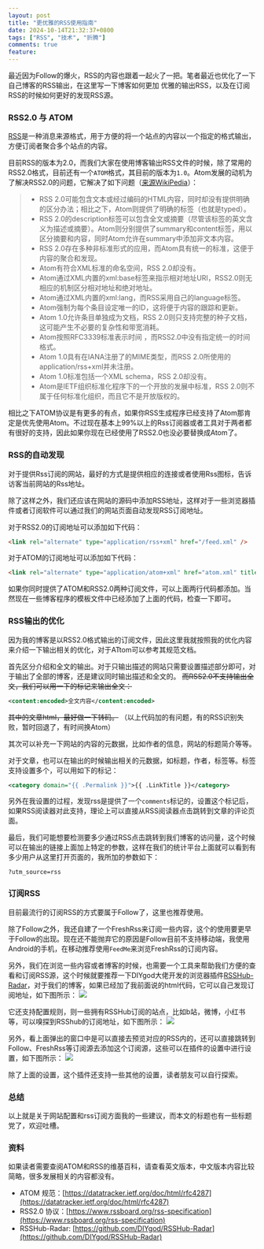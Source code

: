 ```yaml
---
layout: post
title: "更优雅的RSS使用指南"
date: 2024-10-14T21:32:37+0800
tags: ["RSS", "技术", "折腾"]
comments: true
feature: 
---
```


最近因为Follow的爆火，RSS的内容也跟着一起火了一把。笔者最近也优化了一下自己博客的RSS输出，在这里写一下博客如何更加 优雅的输出RSS，以及在订阅RSS的时候如何更好的发现RSS源。

<!--more-->

### RSS2.0 与 ATOM

[RSS](https://en.wikipedia.org/wiki/RSS)是一种消息来源格式，用于方便的将一个站点的内容以一个指定的格式输出，方便订阅者聚合多个站点的内容。

目前RSS的版本为2.0，而我们大家在使用博客输出RSS文件的时候，除了常用的RSS2.0格式，目前还有一个`ATOM`格式，其目前的版本为`1.0`。Atom发展的动机为了解决RSS2.0的问题，它解决了如下问题（[来源WikiPedia](https://zh.wikipedia.org/wiki/Atom_(%E6%A8%99%E6%BA%96))）：
> - RSS 2.0可能包含文本或经过编码的HTML内容，同时却没有提供明确的区分办法；相比之下，Atom则提供了明确的标签（也就是typed）。
> - RSS 2.0的description标签可以包含全文或摘要（尽管该标签的英文含义为描述或摘要）。Atom则分别提供了summary和content标签，用以区分摘要和内容，同时Atom允许在summary中添加非文本内容。
>- RSS 2.0存在多种非标准形式的应用，而Atom具有统一的标准，这便于内容的聚合和发现。
>- Atom有符合XML标准的命名空间，RSS 2.0却没有。
>- Atom通过XML内置的xml:base标签来指示相对地址URI，RSS2.0则无相应的机制区分相对地址和绝对地址。
>- Atom通过XML内置的xml:lang，而RSS采用自己的language标签。
>- Atom强制为每个条目设定唯一的ID，这将便于内容的跟踪和更新。
>- Atom 1.0允许条目单独成为文档，RSS 2.0则只支持完整的种子文档，这可能产生不必要的复杂性和带宽消耗。
>- Atom按照RFC3339标准表示时间 ，而RSS2.0中没有指定统一的时间格式。
>- Atom 1.0具有在IANA注册了的MIME类型，而RSS 2.0所使用的application/rss+xml并未注册。
>- Atom 1.0标准包括一个XML schema，RSS 2.0却没有。
>- Atom是IETF组织标准化程序下的一个开放的发展中标准，RSS 2.0则不属于任何标准化组织，而且它不是开放版权的。

相比之下ATOM协议是有更多的有点，如果你RSS生成程序已经支持了Atom那肯定是优先使用Atom。不过现在基本上99%以上的Rss订阅器或者工具对于两者都有很好的支持，因此如果你现在已经使用了RSS2.0也没必要替换成Atom了。

### RSS的自动发现
对于提供Rss订阅的网站，最好的方式是提供相应的连接或者使用Rss图标，告诉访客当前网站的Rss地址。


除了这样之外，我们还应该在网站的源码中添加RSS地址，这样对于一些浏览器插件或者订阅软件可以通过我们的网站页面自动发现RSS订阅地址。

对于RSS2.0的订阅地址可以添加如下代码：
```html
<link rel="alternate" type="application/rss+xml" href="/feed.xml" />
```

对于ATOM的订阅地址可以添加如下代码：
```html
<link rel="alternate" type="application/atom+xml" href="atom.xml" title="Site title" />
```

如果你同时提供了ATOM和RSS2.0两种订阅文件，可以上面两行代码都添加。当然现在一些博客程序的模板文件中已经添加了上面的代码，检查一下即可。

### RSS输出的优化
因为我的博客是以RSS2.0格式输出的订阅文件，因此这里我就按照我的优化内容来介绍一下输出相关的优化，对于ATtom可以参考其规范文档。

首先区分介绍和全文的输出。对于只输出描述的网站只需要设置描述部分即可，对于输出了全部的博客，还是建议同时输出描述和全文的。  ~~而RSS2.0不支持输出全文，我们可以用一下的标记来输出全文：~~
```xml
<content:encoded>全文内容</content:encoded>
```
~~其中的文章html，最好做一下转码。~~ （以上代码加的有问题，有的RSS识别失败，暂时回退了，有时间换Atom）



其次可以补充一下网站的内容的元数据，比如作者的信息，网站的标题简介等等。

对于文章，也可以在输出的时候输出相关的元数据，如标题，作者，标签等。标签支持设置多个，可以用如下的标记：
```xml
<category domain="{{ .Permalink }}">{{ .LinkTitle }}</category>
```

另外在我设置的过程，发现rss是提供了一个`comments`标记的，设置这个标记后，如果RSS阅读器对此支持，理论上可以直接从RSS阅读器点击跳转到文章的评论页面。

最后，我们可能想要检测要多少通过RSS点击跳转到我们博客的访问量，这个时候可以在输出的链接上面加上特定的参数，这样在我们的统计平台上面就可以看到有多少用户从这里打开页面的，我所加的参数如下：
```
?utm_source=rss
```

### 订阅RSS
目前最流行的订阅RSS的方式要属于Follow了，这里也推荐使用。

除了Follow之外，我还自建了一个FreshRss来订阅一些内容，这个的使用要更早于Follow的出现。现在还不能抛弃它的原因是Follow目前不支持移动端，我使用Android的手机，在移动推荐使用`FeedMe`来浏览FreshRss的订阅内容。

另外，我们在浏览一些内容或者博客的时候，也需要一个工具来帮助我们方便的查看和订阅RSS源，这个时候就要推荐一下DIYgod大佬开发的浏览器插件[RSSHub-Radar](https://github.com/DIYgod/RSSHub-Radar)，对于我们的博客，如果已经加了我前面说的html代码，它可以自己发现订阅地址，如下图所示：
![](https://img.isming.me/image/rsshub-radar-blog.png)


它还支持配置规则，则一些拥有RSSHub订阅的站点，比如b站，微博，小红书等，可以嗅探到RSShub的订阅地址，如下图所示：
![](https://img.isming.me/image/rsshub-radar-bilibili.png)

另外，看上面弹出的窗口中是可以直接去预览对应的RSS内的，还可以直接跳转到Follow、FreshRss等订阅源去添加这个订阅源，这些可以在插件的设置中进行设置，如下图所示：
![](https://img.isming.me/image/rsshub-radar-setting.png)

除了上面的设置，这个插件还支持一些其他的设置，读者朋友可以自行探索。


### 总结
以上就是关于网站配置和rss订阅方面我的一些建议，而本文的标题也有一些标题党了，欢迎吐槽。

### 资料

如果读者需要查阅ATOM和RSS的维基百科，请查看英文版本，中文版本内容比较简略，很多发展相关的内容都没有。
+ ATOM 规范：[https://datatracker.ietf.org/doc/html/rfc4287](https://datatracker.ietf.org/doc/html/rfc4287)
+  RSS2.0 协议：[https://www.rssboard.org/rss-specification](https://www.rssboard.org/rss-specification) 
+ RSSHub-Radar: [https://github.com/DIYgod/RSSHub-Radar](https://github.com/DIYgod/RSSHub-Radar)
